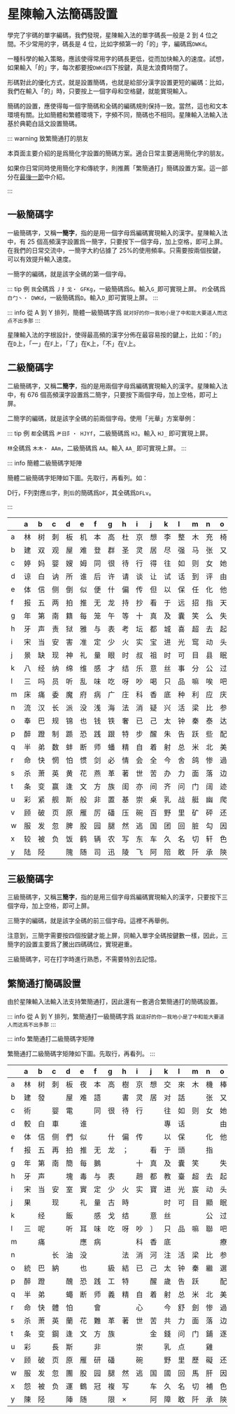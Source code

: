 <script setup>
import Chaifen from '@/chaifen/Chaifen.vue'
</script>

# 星陳輸入法簡碼設置

學完了宇碼的單字編碼，我們發現，星陳輸入法的單字碼長一般是 2 到 4 位之間。不少常用的字，碼長是 4 位，比如字頻第一的「的」字，編碼爲`DWKd`。
<Chaifen char='的' :parts='[5,2,1]' />

一種科學的輸入策略，應該使得常用字的碼長更低，從而加快輸入的速度。試想，如果輸入「的」字，每次都要按`DWKd`四下按鍵，真是太浪費時間了。

形碼對此的優化方式，就是設置簡碼，也就是給部分漢字設置更短的編碼：比如，我們在輸入「的」時，只要按上一個字母和空格鍵，就能實現輸入。

簡碼的設置，應使得每一個字簡碼和全碼的編碼規則保持一致。當然，這也和文本環境有關。比如簡體和繁體環境下，字頻不同，簡碼也不相同。星陳輸入法輸入法基於典範白話文設置簡碼。

::: warning 致繁簡通打的朋友

本頁面主要介紹的是爲簡化字設置的簡碼方案。適合日常主要適用簡化字的朋友。

如果你日常同時使用簡化字和傳統字，則推薦「繁簡通打」簡碼設置方案。這一部分在[最後一節](#繁簡通打簡碼設置)中介紹。

:::

## 一級簡碼字

一級簡碼字，又稱**一簡字**，指的是用一個字母爲編碼實現輸入的漢字。星陳輸入法中，有 25 個高頻漢字設置爲一簡字，只要按下一個字母，加上空格，即可上屏。在我們的日常交流中，一簡字大約佔據了 25%的使用頻率。只需要按兩個按鍵，可以有效提升輸入速度。

一簡字的編碼，就是該字全碼的第一個字母。

::: tip 例
`我`全碼爲 `丿扌戈・ GFKg`，一級簡碼爲`G`。輸入`G_`即可實現上屏。
<Chaifen char='我' :parts='[1,1,2,3]' :colors='[1,0,2,3,5,1]' />
`的`全碼爲 `白⼓丶・ DWKd`，一級簡碼爲`D`。輸入`D_`即可實現上屏。
:::

::: info 從 A 到 Y 排列，簡體一級簡碼字爲
`就对好的你一我地小是了中和能大要道人而这点不出多那`
:::

星陳輸入法的字根設計，使得最高頻的漢字分佈在最容易按的鍵上，比如：「的」在`D`上，「一」在`F`上，「了」在`K`上，「不」在`V`上。

## 二級簡碼字

二級簡碼字，又稱**二簡字**，指的是用兩個字母爲編碼實現輸入的漢字。星陳輸入法中，有 676 個高頻漢字設置爲二簡字，只要按下兩個字母，加上空格，即可上屏。

二簡字的編碼，就是該字全碼的前兩個字母。使用「光華」方案舉例：

::: tip 例
`都`全碼爲 `耂日阝・ HJYf`，二級簡碼爲 `HJ`。輸入 `HJ_` 即可實現上屏。
<Chaifen char='都' :parts='[4,4,2]' />

`林`全碼爲 `木木・ AAm`，二級簡碼爲 `AA`。輸入 `AA_` 即可實現上屏。
<Chaifen char='林' :parts='[4,4]' />
:::

::: info 簡體二級簡碼字矩陣

簡體二級簡碼字矩陣如下圖。先取行，再看列。如：

D行，F列對應`后`字，則`后`的簡碼爲`DF`，其全碼爲`DFLv`。
<Chaifen char='后' :parts='[2,1,3]' />

:::

<!-- do not translate -->

|      | a    | b    | c    | d    | e    | f    | g    | h    | i    | j    | k    | l    | m    | n    | o    | p    | q    | r    | s    | t    | u    | v    | w    | x    | y    | z    |
| :--- | :--- | :--- | :--- | :--- | :--- | :--- | :--- | :--- | :--- | :--- | :--- | :--- | :--- | :--- | :--- | :--- | :--- | :--- | :--- | :--- | :--- | :--- | :--- | :--- | :--- | :--- |
| a    | 林   | 树   | 刺   | 板   | 机   | 本   | 高   | 杜   | 京   | 想   | 李   | 整   | 木   | 充   | 椅   | 株   | 样   | 枪   | 模   | 格   | 市   | 杯   | 击   | 栋   | 杨   |      |
| b    | 建   | 双   | 观   | 屋   | 难   | 登   | 群   | 圣   | 灵   | 居   | 尽   | 强   | 马   | 张   | 又   | 皮   | 弹   | 验   | 通   | 骇   | 引   | 颇   | 屈   | 欢   | 言   |      |
| c    | 婷   | 妈   | 婴   | 嫂   | 姆   | 同   | 很   | 待   | 行   | 得   | 往   | 如   | 则   | 女   | 她   | 露   | 赚   | 内   | 刚   | 败   | 贴   | 雨   | 购   | 彻   | 娜   |      |
| d    | 谅   | 白   | 讷   | 所   | 谁   | 后   | 许   | 请   | 谈   | 让   | 试   | 话   | 到   | 评   | 由   | 片   | 说   | 认   | 谋   | 该   | 谣   | 谓   | 调   | 向   | 帮   | 至   |
| e    | 体   | 信   | 侧   | 倒   | 似   | 便   | 什   | 偏   | 传   | 但   | 以   | 保   | 任   | 化   | 他   | 件   | 伴   | 价   | 风   | 们   | 在   | 偶   | 有   | 像   | 亿   | 𠂇    |
| f    | 报   | 五   | 两   | 拍   | 推   | 无   | 龙   | 持   | 抄   | 看   | 于   | 远   | 招   | 指   | 天   | 正   | 来   | 势   | 手   | 挤   | 摇   | 画   | 万   | 死   | 扬   |      |
| g    | 年   | 第   | 南   | 籍   | 每   | 笼   | 午   | 等   | 十   | 真   | 及   | 囊   | 笑   | 么   | 失   | 延   | 气   | 答   | 舞   | 简   | 怎   | 箅   | 筋   | 索   | 卖   | 竹   |
| h    | 牙   | 声   | 责   | 狱   | 雅   | 与   | 表   | 考   | 坛   | 都   | 城   | 喜   | 超   | 去   | 起   | 址   | 幸   | 志   | 士   | 房   | 狐   | 坏   | 静   | 壶   | 场   | 走   |
| i    | 宋   | 当   | 安   | 害   | 准   | 定   | 少   | 火   | 实   | 宝   | 进   | 光   | 窎   | 动   | 头   | 空   | 烂   | 二   | 寒   | 家   | 常   | 烦   | 烟   | 次   | 炀   |      |
| j    | 景   | 缺   | 现   | 神   | 礼   | 量   | 眼   | 时   | 叔   | 祖   | 时   | 可   | 目   | 县   | 眠   | 星   | 且   | 日   | 示   | 故   | 显   | 上   | 明   | 下   | 曰   | 早   |
| k    | 八   | 经   | 纳   | 绵   | 维   | 感   | 才   | 结   | 乐   | 意   | 丝   | 事   | 分   | 公   | 过   | 红   | 继   | 给   | 为   | 孩   | 站   | 留   | 约   | 绝   | 成   | 子   |
| l    | 三   | 吗   | 员   | 听   | 乱   | 味   | 吃   | 呀   | 吵   | 喝   | 只   | 品   | 嘛   | 唉   | 吧   | 嘴   | 虽   | 哈   | 别   | 敌   | 忠   | 口   | 叫   | 吹   | 啊   |      |
| m    | 床   | 痛   | 委   | 魔   | 府   | 病   | 广   | 庄   | 科   | 香   | 底   | 种   | 利   | 应   | 庆   | 疵   | 千   | 座   | 度   | 疼   | 店   | 重   | 乌   | 称   | 瘾   | 豸   |
| n    | 流   | 汉   | 长   | 派   | 没   | 浅   | 海   | 法   | 消   | 疑   | 兴   | 活   | 梁   | 比   | 参   | 酒   | 平   | 滑   | 水   | 游   | 浮   | 源   | 熊   | 学   | 幻   |      |
| o    | 奉   | 巴   | 规   | 锦   | 也   | 钱   | 铁   | 奢   | 已   | 己   | 太   | 钟   | 秦   | 泰   | 达   | 镖   | 夹   | 忌   | 错   | 改   | 套   | 奋   | 钥   | 民   | 锕   | 之   |
| p    | 醉   | 蹬   | 制   | 踬   | 恐   | 践   | 跟   | 特   | 步   | 醒   | 朱   | 告   | 跃   | 些   | 配   | 酷   | 蹲   | 龄   | 生   | 路   | 踩   | 项   | 先   | 西   | 邛   | 足   |
| q    | 半   | 弟   | 数   | 蚌   | 断   | 师   | 蟠   | 精   | 自   | 着   | 射   | 总   | 米   | 北   | 美   | 差   | 首   | 息   | 身   | 遂   | 普   | 兽   | 前   | 将   | 羊   |      |
| r    | 命   | 快   | 惘   | 怕   | 惯   | 剑   | 必   | 情   | 会   | 全   | 今   | 舍   | 鸽   | 惨   | 過   | 性   | 悦   | 从   | 懂   | 忙   | 个   | 怀   | 瓦   | 惭   | 忆   |      |
| s    | 杀   | 萧   | 英   | 黄   | 花   | 燕   | 革   | 著   | 世   | 苦   | 办   | 力   | 面   | 落   | 边   | 茜   | 蒋   | 茶   | 苏   | 芒   | 蓝   | 苗   | 散   | 带   | 用   |      |
| t    | 条   | 变   | 赢   | 逢   | 文   | 方   | 族   | 闺   | 亦   | 间   | 齐   | 问   | 门   | 阔   | 迹   | 銑   | 蛮   | 闪   | 务   | 放   | 处   | 备   | 望   | 阎   | 阚   |      |
| u    | 彩   | 紧   | 舰   | 斯   | 般   | 非   | 置   | 基   | 崇   | 桌   | 乳   | 战   | 艇   | 幽   | 爬   | 髭   | 其   | 虑   | 山   | 峰   | 虚   | 岸   | 期   | 爱   | 崡   | 爪   |
| v    | 顾   | 破   | 页   | 原   | 雁   | 厉   | 磻   | 压   | 碗   | 百   | 野   | 里   | 矿   | 砰   | 还   | 硒   | 碰   | 思   | 男   | 田   | 厮   | 羽   | 础   | 确   | 乭   |      |
| w    | 服   | 发   | 忽   | 脾   | 股   | 园   | 腿   | 然   | 逃   | 国   | 团   | 回   | 脏   | 勾   | 因   | 胜   | 脱   | 儿   | 胁   | 收   | 圜   | 甸   | 四   | 脆   | 月   |      |
| x    | 较   | 被   | 负   | 饭   | 鹤   | 辆   | 农   | 写   | 东   | 车   | 久   | 名   | 切   | 轩   | 色   | 鳔   | 鲜   | 轮   | 解   | 鲂   | 外   | 鱼   | 袍   | 军   | 衤   |      |
| y    | 陆   | 陉   |      | 隗   | 随   | 司   | 迅   | 陵   | 飞   | 阿   | 陪   | 敢   | 阡   | 承   | 陝   | 蛋   | 隧   | 队   | 陑   | 防   | 阽   | 陌   | 阴   | 阵   | 书   |      |

<!-- do not translate -->

## 三級簡碼字

三級簡碼字，又稱**三簡字**，指的是用三個字母爲編碼實現輸入的漢字，只要按下三個字母，加上空格，即可上屏。

三簡字的編碼，就是該字全碼的前三個字母。這裡不再舉例。

注意到，三簡字需要按四個按鍵才能上屏，同輸入單字全碼按鍵數一樣，因此，三簡字的設置主要爲了騰出四碼碼位，實現避重。

三級簡碼字，可在打字時進行熟悉，不需要特別去記憶。

## 繁簡通打簡碼設置

由於星陳輸入法輸入法支持繁簡通打，因此還有一套適合繁簡通打的簡碼設置。

::: info 從 A 到 Y 排列，繁簡通打一級簡碼字爲
`就這好的你一我地小是了中和能大要道人而这爲不出多那`
:::

::: info 繁簡通打二級簡碼字矩陣

繁簡通打二級簡碼字矩陣如下圖。先取行，再看列。
:::

<!-- do not translate -->
|      | a    | b    | c    | d    | e    | f    | g    | h    | i    | j    | k    | l    | m    | n    | o    | p    | q    | r    | s    | t    | u    | v    | w    | x    | y    | z    |
| :--- | :--- | :--- | :--- | :--- | :--- | :--- | :--- | :--- | :--- | :--- | :--- | :--- | :--- | :--- | :--- | :--- | :--- | :--- | :--- | :--- | :--- | :--- | :--- | :--- | :--- | :--- |
| a    | 林   | 树   | 刺   | 板   | 夜   | 本   | 高   | 樹   | 京   | 想   | 交   | 來   | 木   | 機   | 棒   | 標   | 样   | 雜   | 模   | 格   | 市   | 裏   | 击   | 枕   | 杨   |      |
| b    | 建   | 發   |      | 屋   | 难   | 語   |      | 書   | 灵   | 居   | 对   | 話   |      | 张   | 又   | 皮   | 説   | 論   |      | 該   | 引   | 謂   |      | 欢   | 言   |      |
| c    | 術   |      | 婴   | 電   |      | 同   | 很   | 待   | 行   |      | 往   | 如   | 则   | 女   | 她   | 露   | 剛   | 内   | 刚   | 败   | 贴   | 雨   | 媽   | 衡   | 娜   |      |
| d    | 較   | 白   | 車   |      | 谁   |      |      |      |      |      | 專   | 话   |      |      | 由   | 片   | 说   | 认   |      | 该   |      | 谓   |      | 向   | 帮   | 至   |
| e    | 体   | 信   | 侧   | 們   | 似   |      | 什   | 偏   | 传   |      | 以   | 保   |      | 化   | 他   | 件   | 伴   | 偷   | 风   | 们   | 在   | 優   | 有   | 像   | 亿   | 𠂇    |
| f    | 报   | 五   | 再   | 拍   | 推   | 无   | 龙   | ；   |      | 看   | 于   | 頭   |      | 指   |      | 正   | 来   | 势   | 手   | 挤   | 兩   | 画   | 未   | 死   | 扬   |      |
| g    | 年   | 第   | 南   | 簡   | 每   | 鵝   |      |      | 十   | 真   | 及   | 囊   | 笑   |      | 失   | 延   |      | 答   | 無   | 简   | 怎   | 箅   | 筋   | 索   | 卖   | 竹   |
| h    | 牙   | 声   |      | 塊   | 毒   | 与   | 表   |      | 趙   | 都   | 教   | 臺   | 超   | 去   | 起   | 址   |      | 志   | 士   |      | 獨   | 坏   | 青   | 坎   | 场   | 走   |
| i    | 宋   | 当   | 安   | 室   | 實   | 定   | 少   | 火   | 实   | 寶   | 进   | 光   | 宸   | 动   | 头   | 空   | 窮   | 二   |      | 家   | 常   |      | 察   |      | 炀   |      |
| j    | 果   |      | 现   |      | 礼   | 量   | 古   | 時   |      |      | 时   | 可   | 目   | 顯   | 眠   | 星   | 且   | 日   | 示   | 故   | 環   | 上   |      | 下   | 曰   | 早   |
| k    |      | 经   |      | 飯   |      | 感   | 戈   | 结   |      | 意   | 丝   |      |      | 公   | 过   | 式   | 继   | 入   |      | 孩   | 站   |      |      |      | 成   | 子   |
| l    | 三   | 呢   |      | 听   | 耳   | 味   | 吃   | 呀   | 吵   | 〕   | 只   | 品   | 嘛   | 聯   | 吧   | 嘴   | 虽   | 哈   |      | 敌   | 忠   | 口   |      | 吹   | 啊   |      |
| m    |      | 痛   |      |      | 應   | 病   |      |      | 科   | 香   | 底   |      |      |      | 療   | 穢   | 千   |      | 度   | 疼   | 店   | 動   |      | 移   |      | 豸   |
| n    |      |      | 长   | 油   | 没   |      |      | 法   | 消   | 河   | 注   | 活   | 梁   | 比   | 参   | 酒   | 平   | 染   | 水   | 游   | 浮   | 源   | 沒   | 学   | 幻   |      |
| o    | 統   | 巴   | 納   |      | 也   |      | 級   | 結   | 已   | 己   | 太   | 钟   | 秦   | 繼   | 選   | 紅   | 夹   | 給   | 错   | 改   | 套   | 細   | 約   | 民   | 锕   | 之   |
| p    | 醉   | 蹬   |      | 醜   | 恐   | 践   | 工   | 特   |      | 醒   | 歲   | 告   | 跃   |      | 配   | 酷   | 蹲   | 齡   | 生   | 路   | 蹈   | 項   | 物   | 西   |      | 足   |
| q    | 半   | 弟   |      | 蠅   | 断   | 师   | 義   | 精   | 自   | 着   | 射   | 总   | 米   | 北   | 美   | 差   | 首   | 息   | 身   | 蜂   | 並   | 鼻   | 前   | 将   | 羊   |      |
| r    | 命   | 快   | 體   | 怕   |      | 會   |      |      | 心   |      | 今   | 舒   | 劍   | 惨   | 過   | 性   | 悦   | 从   | 懂   | 忙   | 个   | 怀   | 瓦   | 懈   | 忆   |      |
| s    | 杀   | 萧   | 英   | 蘭   | 花   | 難   | 革   | 著   | 世   | 苦   | 共   | 力   | 面   | 落   | 边   | 蘋   | 蒋   |      | 華   | 荒   | 菜   | 萬   | 散   | 带   | 用   |      |
| t    | 条   | 变   | 鋼   | 逢   | 文   | 方   | 族   |      |      | 金   | 錢   | 问   | 门   | 鋪   | 逐   | 鑽   | 蛮   | 於   | 錯   | 放   | 处   | 备   |      | 銘   | 阚   |      |
| u    | 彩   |      | 長   | 斯   |      | 非   |      |      | 崇   |      | 乳   | 点   |      | 雞   |      | 髭   | 其   | 悲   | 山   | 處   | 虚   | 岸   | 期   | 受   | 崡   | 爪   |
| v    | 顾   | 破   | 页   | 原   | 雁   | 研   | 磻   |      | 碗   |      | 野   | 里   | 歷   | 礙   | 还   | 硃   | 碰   | 界   |      | 田   |      |      | 憂   |      | 乭   |      |
| w    | 服   | 发   | 忽   | 團   | 股   | 园   | 腿   | 然   | 逃   | 国   | 國   | 回   | 馬   | 肝   | 因   | 胜   | 脱   | 儿   | 臟   | 收   | 脹   | 膠   | 四   | 脆   | 月   |      |
| x    | 怨   | 被   | 负   | 運   | 鶴   | 冠   | 複   | 写   |      | 车   | 久   | 名   | 切   | 補   | 色   | 鳔   | 欠   | 轮   | 解   | 鲂   | 外   |      | 顿   |      | 衤   |      |
| y    | 陳   | 陉   |      | 陣   | 随   |      | 限   | ×    |      | 阿   | 障   | 敢   | 阡   | 承   | 陝   | 蛋   | 隊   | 除   | 陑   | 防   | 隱   | 陌   | 際   | 阵   | 书   |      |
<!-- do not translate -->
